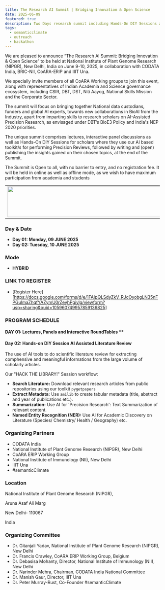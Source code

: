 ```yaml
---
title: The Research AI Summit | Bridging Innovation & Open Science
date: 2025-06-09
featured: true
description: Two Days research summit including Hands-On DIY Sessions at NIPGR, New Delhi
tags:
  - semanticclimate
  - outreach
  - hackathon
---
```

We are pleased to announce “The Research AI Summit: Bridging Innovation & Open Science” to be held at National Institute of Plant Genome Research (NIPGR), New Delhi, India on June 9-10, 2025, in collaboration with CODATA India, BRIC-NII, CoARA-ERIP and IIIT Una. 

We specially invite members of all CoARA Working groups to join this event, along with representatives of Indian Academia and Science governance ecosystem, including CSIR, DBT, DST, Niti Aayog, National Skills Mission and the Corporate Sector. 

The summit will focus on bringing together National data custodians, funders and global AI experts, towards new collaborations in BioAI from the Industry, apart from imparting skills to research scholars on AI-Assisted Precision Research, as envisaged under DBT’s BioE3 Policy and India's NEP 2020 priorities. 

The unique summit comprises lectures, interactive panel discussions as well as Hands-On DIY Sessions for scholars where they use our AI based toolkit/s for performing Precision Reviews, followed by writing and (open) publishing the insights gained on their chosen topics, at the end of the Summit.

The Summit is Open to all, with no barrier to entry, and no registration fee. It will be held in online as well as offline mode, as we wish to have maximum participation from academia and students 


<table>
  <tr>
    <td>
      <img src='{{ "/static/img/events_all/Research_AI_CODATA.jpg" | url }}' width="500" height="100">
    </td>
  </tr>
</table>

### Day & Date

- **Day 01: Monday, 09 JUNE 2025**
- **Day 02: Tuesday, 10 JUNE 2025**

### Mode

- **HYBRID**


### LINK TO REGISTER

- [Register Here][https://docs.google.com/forms/d/e/1FAIpQLSdyZkV_RJcOyobgLN35nFPGuImaZhqfYAZymU0rZeyhPgivlg/viewform?usp=sharing&ouid=105960749957859136825]

### PROGRAM SCHEDULE 

#### DAY 01: Lectures, Panels and Interactive RoundTables ** 


#### Day 02: Hands-on DIY Session **AI Assisted Literature Review** 


The use of AI tools to do scientific literature review for extracting comphensive and meaningful informations from the large volume of scholarly articles. 

Our "HACK THE LIBRARY!" Session workflow:

- **Search Literature:** Download relevant research articles from public repositories using our toolkit `pygetpapers`
- **Extract Metadata:** Use `amilib` to create tabular metadata (title, abstract and year of publications etc.).
- **Summarization:** Use AI for 'Precision Research': Text Summarization of relevant content. 
- **Named Entity Recognition (NER):** Use AI for Academic Discovery on Literature (Species/ Chemistry/ Health / Geography) etc.



### Organizing Partners 

- CODATA India
- National Institute of Plant Genome Research (NIPGR), New Delhi
- CoARA ERIP Working Group
- National Institute of Immunology (NII), New Delhi
- IIIT Una
- #semanticClimate

### Location

National Institute of Plant Genome Research (NIPGR), 

Aruna Asaf Ali Marg

New Delhi- 110067

India
### Organizing Committee 

- Dr. Gitanjali Yadav, National Institute of Plant Genome Research (NIPGR), New Delhi
- Dr. Francis Crawley, CoARA ERIP Working Group, Belgium
- Dr. Debasisa Mohanty, Director, National Institute of Immunology (NII), New Delhi
- Dr. Narinder Mehra, Chairman, CODATA India National Committee
- Dr. Manish Gaur, Director, IIIT Una
- Dr. Peter Murray-Rust, Co-Founder #semanticClimate
